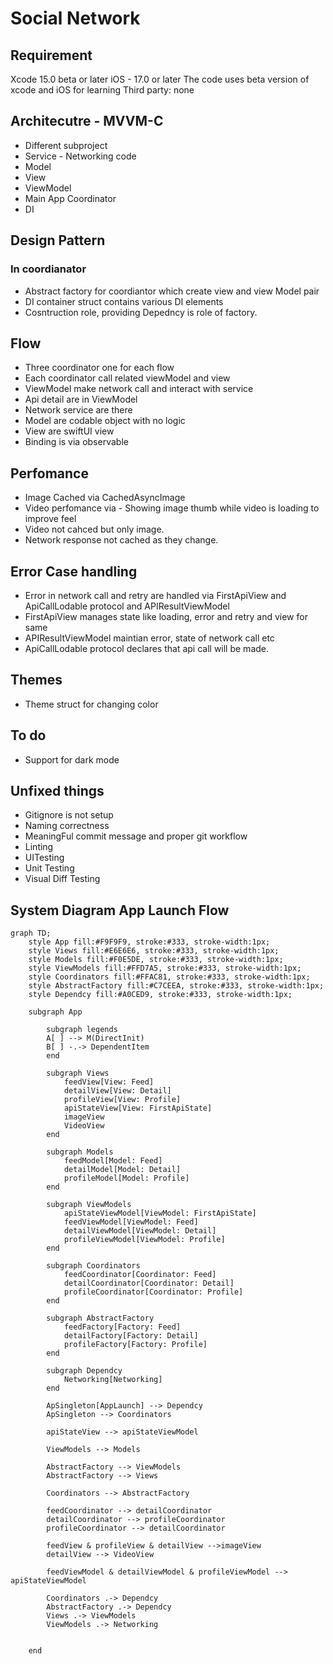 # Social Network

## Requirement
 Xcode 15.0 beta or later
 iOS - 17.0 or later
 The code uses beta version of xcode and iOS for learning 
 Third party: none
 
## Architecutre - MVVM-C

- Different subproject
- Service - Networking code
- Model
- View
- ViewModel
- Main App Coordinator
- DI


## Design Pattern 
### In coordianator
- Abstract factory for coordiantor which create view and view Model pair
- DI container struct contains various DI elements
- Cosntruction role, providing Depedncy is role of factory. 

## Flow

- Three coordinator one for each flow
- Each coordinator call related viewModel and view
- ViewModel make network call and interact with service
- Api detail are in ViewModel
- Network service are there
- Model are codable object with no logic
- View are swiftUI view
- Binding is via observable

## Perfomance
- Image Cached via CachedAsyncImage 
- Video perfomance via - Showing image thumb while video is loading to improve feel
- Video not cahced but only image. 
- Network response not cached as they change.

## Error Case handling
- Error in network call and retry are handled via FirstApiView and ApiCallLodable protocol and APIResultViewModel
- FirstApiView manages state like loading, error and retry and view for same
- APIResultViewModel maintian error, state of network call etc
- ApiCallLodable protocol declares that api call will be made.

## Themes
- Theme struct for changing color

## To do
- Support for dark mode

## Unfixed things
- Gitignore is not setup
- Naming correctness
- MeaningFul commit message and proper git workflow
- Linting
- UITesting
- Unit Testing
- Visual Diff Testing

## System Diagram App Launch Flow

```mermaid
graph TD;
    style App fill:#F9F9F9, stroke:#333, stroke-width:1px;
    style Views fill:#E6E6E6, stroke:#333, stroke-width:1px;
    style Models fill:#F0E5DE, stroke:#333, stroke-width:1px;
    style ViewModels fill:#FFD7A5, stroke:#333, stroke-width:1px;
    style Coordinators fill:#FFAC81, stroke:#333, stroke-width:1px;
    style AbstractFactory fill:#C7CEEA, stroke:#333, stroke-width:1px;
    style Dependcy fill:#A0CED9, stroke:#333, stroke-width:1px;
    
    subgraph App

        subgraph legends
        A[ ] --> M(DirectInit)
        B[ ] -.-> DependentItem
        end
        
        subgraph Views
            feedView[View: Feed]
            detailView[View: Detail]
            profileView[View: Profile]
            apiStateView[View: FirstApiState]
            imageView
            VideoView
        end

        subgraph Models
            feedModel[Model: Feed]
            detailModel[Model: Detail]
            profileModel[Model: Profile]
        end

        subgraph ViewModels
            apiStateViewModel[ViewModel: FirstApiState]
            feedViewModel[ViewModel: Feed]
            detailViewModel[ViewModel: Detail]
            profileViewModel[ViewModel: Profile]
        end

        subgraph Coordinators
            feedCoordinator[Coordinator: Feed]
            detailCoordinator[Coordinator: Detail]
            profileCoordinator[Coordinator: Profile]
        end

        subgraph AbstractFactory
            feedFactory[Factory: Feed]
            detailFactory[Factory: Detail]
            profileFactory[Factory: Profile]
        end

        subgraph Dependcy
            Networking[Networking]
        end

        ApSingleton[AppLaunch] --> Dependcy
        ApSingleton --> Coordinators

        apiStateView --> apiStateViewModel 

        ViewModels --> Models

        AbstractFactory --> ViewModels
        AbstractFactory --> Views

        Coordinators --> AbstractFactory

        feedCoordinator --> detailCoordinator
        detailCoordinator --> profileCoordinator
        profileCoordinator --> detailCoordinator

        feedView & profileView & detailView -->imageView
        detailView --> VideoView

        feedViewModel & detailViewModel & profileViewModel --> apiStateViewModel
       
        Coordinators .-> Dependcy
        AbstractFactory .-> Dependcy 
        Views .-> ViewModels
        ViewModels .-> Networking
      
    
    end
```
